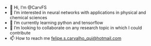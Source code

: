 - 👋 Hi, I’m @CarvFS
- 👀 I’m interested in neural networks with applications in physical and chemical sciences
- 🌱 I’m currently learning python and tensorflow
- 💞️ I’m looking to collaborate on any research topic in which I could contribute
- 📫 How to reach me felipe.s.carvalho_qui@hotmail.com

<!---
CarvFS/CarvFS is a ✨ special ✨ repository because its `README.md` (this file) appears on your GitHub profile.
You can click the Preview link to take a look at your changes.
--->
